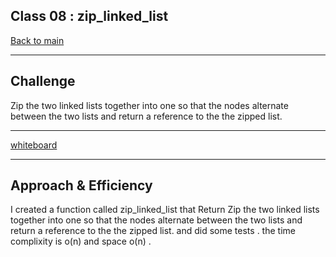 ## Class 08 : zip_linked_list

[Back to main](https://github.com/Raghdsmadi/data-structures-and-algorithms) 

**********************************************************************
## Challenge
Zip the two linked lists together into one so that the nodes alternate between the two lists and return a reference to the the zipped list.

************************************************************************
[whiteboard](./cap2.PNG)


*****************************************************************************

## Approach & Efficiency

I created a function called zip_linked_list that Return Zip the two linked lists together into one so that the nodes alternate between the two lists and return a reference to the the zipped list.
and did some tests . the time complixity is o(n) and space o(n) .
